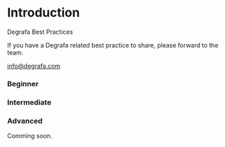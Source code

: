 # Introduction #

Degrafa Best Practices

If you have a Degrafa related best practice to share, please forward to the team.

info@degrafa.com


### Beginner ###


### Intermediate ###


### Advanced ###


Comming soon.
